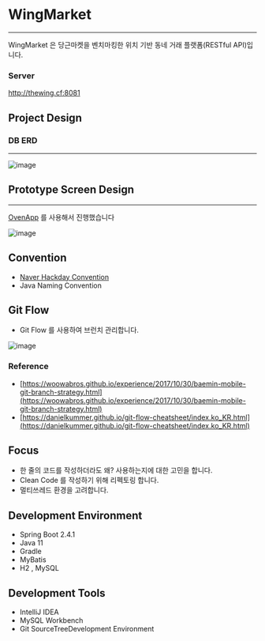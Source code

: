 # WingMarket

---

WingMarket 은 당근마켓을 벤치마킹한 위치 기반 동네 거래 플랫폼(RESTful API)입니다.

### Server
http://thewing.cf:8081

## Project Design

### DB ERD

---

![image](https://user-images.githubusercontent.com/76766501/109803302-3dc7a500-7c64-11eb-86ba-5812c5503e5d.png)


## Prototype Screen Design

---

[OvenApp](https://ovenapp.io/) 를 사용해서 진행했습니다

![image](https://user-images.githubusercontent.com/76766501/109803379-5041de80-7c64-11eb-8e2b-e4372075ce06.png)


## Convention

- [Naver Hackday Convention](https://naver.github.io/hackday-conventions-java/)
- Java Naming Convention

## Git Flow

- Git Flow 를 사용하여 브런치 관리합니다.

![image](https://user-images.githubusercontent.com/76766501/109803469-6f407080-7c64-11eb-86f1-7df9e3ce27ad.png)

### Reference

- [https://woowabros.github.io/experience/2017/10/30/baemin-mobile-git-branch-strategy.html](https://woowabros.github.io/experience/2017/10/30/baemin-mobile-git-branch-strategy.html)
- [https://danielkummer.github.io/git-flow-cheatsheet/index.ko_KR.html](https://danielkummer.github.io/git-flow-cheatsheet/index.ko_KR.html)

## Focus

- 한 줄의 코드를 작성하더라도 왜? 사용하는지에 대한 고민을 합니다.
- Clean Code 를 작성하기 위해 리펙토링 합니다.
- 멀티쓰레드 환경을 고려합니다.

## Development Environment

- Spring Boot 2.4.1
- Java 11
- Gradle
- MyBatis
- H2 , MySQL

## Development Tools

- IntelliJ IDEA
- MySQL Workbench
- Git SourceTreeDevelopment Environment
